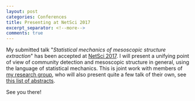 ```yaml
---
layout: post
categories: Conferences
title: Presenting at NetSci 2017
excerpt_separator: <!--more-->
comments: true
---
```


My submitted talk "*Statistical mechanics of mesoscopic structure extraction*" has been accepted at [NetSci 
2017](http://netsci2017.net/). I will present a unifying point of view of 
community 
detection and mesoscopic structure in general, using the language of statistical mechanics.
This is joint work with members of [my research group](http://www.dynamica.phy.ulaval.ca), who will also present quite a few 
talk of their own, see [this list of abstracts](http://www.dynamica.phy.ulaval.ca/index.php?id=conferences).
<!--more-->

See you there!
